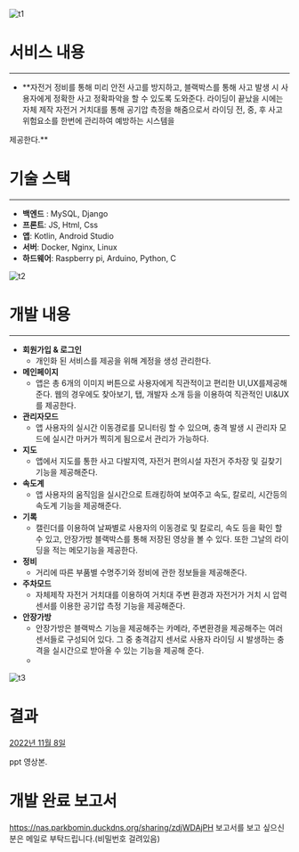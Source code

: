 
![t1](https://github.com/KangminNa/CBC_MAIN2-main/assets/139530542/9b2a0373-ec22-450c-9004-33c820846aa2)

# 서비스 내용

---

- **자전거 정비를 통해 미리 안전 사고를 방지하고, 블랙박스를 통해 사고 발생 시 사용자에게 정확한 사고 정확파악을 할 수 있도록 도와준다. 라이딩이 끝났을 시에는 자체 제작 자전거 거치대를 통해 공기압 측정을 해줌으로서 라이딩 전, 중, 후 사고 위험요소를 한번에 관리하여 예방하는 시스템을

제공한다.**

# 기술 스택

---

- **백엔드** : MySQL, Django
- **프론트**: JS, Html, Css
- **앱**: Kotlin, Android Studio
- **서버**: Docker, Nginx, Linux
- **하드웨어**: Raspberry pi, Arduino, Python, C

![t2](https://github.com/KangminNa/CBC_MAIN2-main/assets/139530542/80e1c730-6874-430a-8892-42c869790971)




# 개발 내용

---

- **회원가입 & 로그인**
    - 개인화 된 서비스를 제공을 위해 계정을 생성 관리한다.
- **메인페이지**
    - 앱은 총 6개의 이미지 버튼으로 사용자에게 직관적이고 편리한 UI,UX를제공해준다. 웹의 경우에도 찾아보기, 탭, 개발자 소개 등을 이용하여 직관적인 UI&UX를 제공한다.
- **관리자모드**
    - 앱 사용자의 실시간 이동경로를 모니터링 할 수 있으며, 충격 발생 시 관리자 모드에 실시간 마커가 찍히게 됨으로서 관리가 가능하다.
- **지도**
    - 앱에서 지도를 통한 사고 다발지역, 자전거 편의시설 자전거 주차장 및 길찾기 기능을 제공해준다.
- **속도계**
    - 앱 사용자의 움직임을 실시간으로 트래킹하여 보여주고 속도, 칼로리, 시간등의 속도계 기능을 제공해준다.
- **기록**
    - 캘린더를 이용하여 날짜별로 사용자의 이동경로 및 칼로리, 속도 등을 확인 할 수 있고, 안장가방 블랙박스를 통해 저장된 영상을 볼 수 있다. 또한 그날의 라이딩을 적는 메모기능을 제공한다.
- **정비**
    - 거리에 따른 부품별 수명주기와 정비에 관한 정보들을 제공해준다.
- **주차모드**
    - 자체제작 자전거 거치대를 이용하여 거치대 주변 환경과 자전거가 거치 시 압력센서를 이용한 공기압 측정 기능을 제공해준다.
- **안장가방**
    - 안장가방은 블랙박스 기능을 제공해주는 카메라, 주변환경을 제공해주는 여러 센서들로 구성되어 있다. 그 중 충격감지 센서로 사용자 라이딩 시 발생하는 충격을 실시간으로 받아올 수 있는 기능을 제공해 준다.
    - 
![t3](https://github.com/KangminNa/CBC_MAIN2-main/assets/139530542/6f295170-cb6b-4dd7-86e1-8df4aebc75dd)



# 결과

[2022년 11월 8일](https://youtu.be/BT8DvqUrmxc)

ppt 영상본.

# 개발 완료 보고서
https://nas.parkbomin.duckdns.org/sharing/zdjWDAjPH
보고서를 보고 싶으신 분은 메일로 부탁드립니다.(비밀번호 걸려있음)

